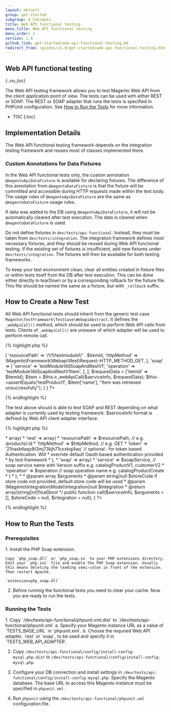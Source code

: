 ```yaml
---
layout: default
group: get-started
subgroup: A_Concepts
title: Web API functional testing
menu_title: Web API functional testing
menu_order: 1
version: 2.0
github_link: get-started/web-api-functional-testing.md
redirect_from: /guides/v1.0/get-started/web-api-functional-testing.html
---
```


## Web API functional testing
{:.no_toc}

The Web API testing framework allows you to test Magento Web API from the client application point of view. The tests can be used with either REST or SOAP. The REST or SOAP adapter that runs the tests is specified in PHPUnit configuration. See [How to Run the Tests](#howto) for more information.

* TOC
{:toc}

<h2 id="details">Implementation Details</h2>

The Web API functional testing framework depends on the integration testing framework and reuses most of classes implemented there.


<h3 id="custom">Custom Annotations for Data Fixtures</h3>

In the Web API functional tests only, the custom annotation  `@magentoApiDataFixture` is available for declaring fixtures. The difference of this annotation from `@magentoDataFixture` is that the fixture will be committed and accessible during HTTP requests made within the test body. The usage rules of `@magentoApiDataFixture` are the same as `@magentoDataFixture` usage rules.

<div class="a" id="info">

<p>If data was added to the DB using <code>@magentoApiDataFixture</code>, it will not be automatically cleared after test execution. The data is cleared when <code>@magentoDataFixture</code> is used.</p>
</div>

Do not define fixtures in `dev/tests/api-functional`. Instead, they must be taken from `dev/tests/integration`. The integration framework defines most necessary fixtures, and they should be reused during Web API functional testing. If the existing set of fixtures is insufficient, add new fixtures under `dev/tests/integration`. The fixtures will then be available for both testing frameworks.

To keep your test environment clean, clear all entities created in fixture files or within tests itself from the DB after test execution. This can be done either directly in tearDown or by a corresponding rollback for the fixture file. This file should be named the same as a fixture, but with `_rollback` suffix.

<h2 id="create">How to Create a New Test</h2>

All Web API functional tests should inherit from the generic test case `Magento\TestFramework\TestCase\WebapiAbstract`. It defines the `_webApiCall()` method, which should be used to perform Web API calls from tests. Clients of `_webApiCall()` are unaware of which adapter will be used to perform remote call.

{% highlight php %}
<?php
namespace Magento\Webapi\Routing;

class CoreRoutingTest extends \Magento\TestFramework\TestCase\WebapiAbstract
{
    public function testBasicRoutingExplicitPath()
    {
        $itemId = 1;
        $serviceInfo = [
            'rest' => [
                'resourcePath' => '/V1/testmodule1/' . $itemId,
                'httpMethod' => \Magento\Framework\Webapi\Rest\Request::HTTP_METHOD_GET,
            ],
            'soap' => [
                'service' => 'testModule1AllSoapAndRestV1',
                'operation' => 'testModule1AllSoapAndRestV1Item',
            ],
        ];
        $requestData = ['itemId' => $itemId];
        $item = $this->_webApiCall($serviceInfo, $requestData);
        $this->assertEquals('testProduct1', $item['name'], "Item was retrieved unsuccessfully");
    }
} ?>
{% endhighlight %}

The test above should is able to test SOAP and REST depending on what adapter is currently used by testing framework. $serviceInfo format is defined by Web API client adapter interface:

{% highlight php %}
<?php

namespace Magento\TestFramework\TestCase\Webapi;

interface AdapterInterface
{
    /**
     * Perform call to the specified service method.
     *
     * @param array $serviceInfo <pre>
     * array(
     *     'rest' => array(
     *         'resourcePath' => $resourcePath, // e.g. /products/:id
     *         'httpMethod' => $httpMethod,     // e.g. GET
     *         'token' => '21hasbtlaqy8t3mj73kjh71cxxkqj4aq'    // optional : for token based Authentication. Will
     *                                                             override default Oauth based authentication provided
     *                                                             by test framework
     *     ),
     *     'soap' => array(
     *         'service' => $soapService,    // soap service name with Version suffix e.g. catalogProductV1, customerV2
     *         'operation' => $operation     // soap operation name e.g. catalogProductCreate
     *     )
     * );
     * </pre>
     * @param array $arguments
     * @param string|null $storeCode if store code not provided, default store code will be used
     * @param \Magento\Integration\Model\Integration|null $integration
     * @return array|string|int|float|bool
     */
    public function call($serviceInfo, $arguments = [], $storeCode = null, $integration = null);
}
 ?>
{% endhighlight %}

<h2 id="howto">How to Run the Tests</h2>
<h3 id="prereq">Prerequisites</h3>
1. Install the PHP Soap extension.

	Copy `php_soap.dll` or `php_soap.so` to your PHP extensions directory. Edit your `php.ini` file and enable the PHP Soap extension. Usually this means deleting the leading semi-colon in front of the extension. Then restart Apache.

	`extension=php_soap.dll`

2. Before running the functional tests you need to clear your cache.
Now you are ready to run the tests.

<h3 id="running">Running the Tests</h3>
1. Copy `/dev/tests/api-functional/phpunit.xml.dist` to `/dev/tests/api-functional/phpunit.xml`
	a. Specify your Magento instance URL as a value of `TESTS_BASE_URL` in `phpunit.xml`.
	b. Choose the required Web API adapter, `rest` or `soap`, to be used and specify it in `TESTS_WEB_API_ADAPTER`.

2. Copy `/dev/tests/api-functional/config/install-config-mysql.php.dist` to `/dev/tests/api-functional/config/install-config-mysql.php`.

3. Configure your DB connection and install settings in `/dev/tests/api-functional/config/install-config-mysql.php`.  Specify the Magento database. The base URL to access this Magento instance must be specified in `phpunit.xml`.

4. Run `phpunit` using the `/dev/tests/api-functional/phpunit.xml ` configuration file.

